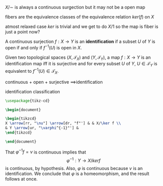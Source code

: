 $X/\sim$ is always a continuous surgection but it may not be a open map


fibers are the equivalence classes of the equivalence relation $ker(f)$ on $X$

atmost relaxed case $ker$ is trivial and we get to do $X/1$ so the map is fiber is just a point now?



A continuous surjection $f: X \to Y$ is an **identification** if a subset $U$ of $Y$ is open if and only if $f^{-1}(U)$ is open in $X$.

Given two topological spaces $(X,\mathcal{T}_X)$ and $(Y,\mathcal{T}_Y)$, a map $f:X\rightarrow Y$ is an identification map iff it is surjective and for every subset $U$ of $Y$, $U\in\mathcal{T}_Y$ is equivalent to $f^{-1}(U)\in \mathcal{T}_X$.

continuous + open + surjective $\implies$identification




identification classification

```tikz
\usepackage{tikz-cd}

\begin{document}

\begin{tikzcd}
X \arrow[rr, "\nu"] \arrow[dr, "f"'] & & X/\ker f \\
& Y \arrow[ur, "\varphi^{-1}"'] &
\end{tikzcd}

\end{document}
```




That $\varphi^{-1} f = \nu$ is continuous implies that
$$\varphi^{-1}: Y \to X/ker f$$
is continuous, by hypothesis.
Also, $\varphi$ is continuous because $\nu$ is an identification. We conclude that $\varphi$ is a
homeomorphism, and the result follows at once.


